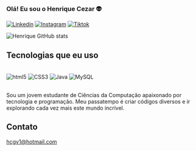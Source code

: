 ### Olá! Eu sou o Henrique Cezar 👽


[![Linkedin](https://img.shields.io/badge/LinkedIn-0077B5?style=for-the-badge&logo=linkedin&logoColor=white)](https://www.linkedin.com/in/henrique-cezar-514399272/)
[![Instagram](https://img.shields.io/badge/Instagram-E4405F?style=for-the-badge&logo=instagram&logoColor=white)]()
[![Tiktok](https://img.shields.io/badge/TikTok-000000?style=for-the-badge&logo=tiktok&logoColor=white)]()

![Henrique GitHub stats](https://github-readme-stats.vercel.app/api?username=Heriquix20&show_icons=true&theme=merko)

## Tecnologias que eu uso

<div style = "display inline_block"><br/> 
<img align = "center" alt= "html5" src = "https://img.shields.io/badge/HTML5-E34F26?style=for-the-badge&logo=html5&logoColor=white">
<img align = "center" alt= "CSS3" src = "https://img.shields.io/badge/CSS3-1572B6?style=for-the-badge&logo=css3&logoColor=white">
<img align = "center" alt= "Java" src = "https://img.shields.io/badge/Java-ED8B00?style=for-the-badge&logo=openjdk&logoColor=white">
<img align = "center" alt= "MySQL" src = "https://img.shields.io/badge/MySQL-00000F?style=for-the-badge&logo=mysql&logoColor=white">
</div><br>

Sou um jovem estudante de Ciências da Computação apaixonado por tecnologia e programação. Meu passatempo é criar códigos diversos e ir explorando cada vez mais este mundo incrível.

## Contato
hcgv1@hotmail.com
